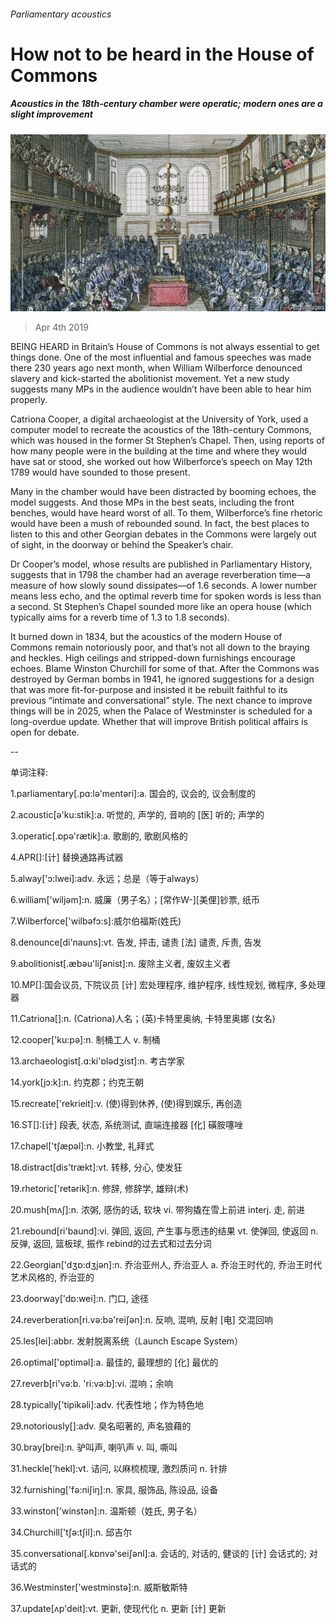 ###### Parliamentary acoustics

# How not to be heard in the House of Commons 

##### Acoustics in the 18th-century chamber were operatic; modern ones are a slight improvement 

![image](images/20190406_STP003_0.jpg) 

> Apr 4th 2019 

BEING HEARD in Britain’s House of Commons is not always essential to get things done. One of the most influential and famous speeches was made there 230 years ago next month, when William Wilberforce denounced slavery and kick-started the abolitionist movement. Yet a new study suggests many MPs in the audience wouldn’t have been able to hear him properly. 

Catriona Cooper, a digital archaeologist at the University of York, used a computer model to recreate the acoustics of the 18th-century Commons, which was housed in the former St Stephen’s Chapel. Then, using reports of how many people were in the building at the time and where they would have sat or stood, she worked out how Wilberforce’s speech on May 12th 1789 would have sounded to those present. 

Many in the chamber would have been distracted by booming echoes, the model suggests. And those MPs in the best seats, including the front benches, would have heard worst of all. To them, Wilberforce’s fine rhetoric would have been a mush of rebounded sound. In fact, the best places to listen to this and other Georgian debates in the Commons were largely out of sight, in the doorway or behind the Speaker’s chair. 

Dr Cooper’s model, whose results are published in Parliamentary History, suggests that in 1798 the chamber had an average reverberation time—a measure of how slowly sound dissipates—of 1.6 seconds. A lower number means less echo, and the optimal reverb time for spoken words is less than a second. St Stephen’s Chapel sounded more like an opera house (which typically aims for a reverb time of 1.3 to 1.8 seconds). 

It burned down in 1834, but the acoustics of the modern House of Commons remain notoriously poor, and that’s not all down to the braying and heckles. High ceilings and stripped-down furnishings encourage echoes. Blame Winston Churchill for some of that. After the Commons was destroyed by German bombs in 1941, he ignored suggestions for a design that was more fit-for-purpose and insisted it be rebuilt faithful to its previous “intimate and conversational” style. The next chance to improve things will be in 2025, when the Palace of Westminster is scheduled for a long-overdue update. Whether that will improve British political affairs is open for debate. 

-- 

 单词注释:

1.parliamentary[.pɑ:lә'mentәri]:a. 国会的, 议会的, 议会制度的 

2.acoustic[ә'ku:stik]:a. 听觉的, 声学的, 音响的 [医] 听的; 声学的 

3.operatic[.ɒpә'rætik]:a. 歌剧的, 歌剧风格的 

4.APR[]:[计] 替换通路再试器 

5.alway['ɔ:lwei]:adv. 永远；总是（等于always） 

6.william['wiljәm]:n. 威廉（男子名）；[常作W-][美俚]钞票, 纸币 

7.Wilberforce['wilbәfɔ:s]:威尔伯福斯(姓氏) 

8.denounce[di'nauns]:vt. 告发, 抨击, 谴责 [法] 谴责, 斥责, 告发 

9.abolitionist[.æbәu'liʃәnist]:n. 废除主义者, 废奴主义者 

10.MP[]:国会议员, 下院议员 [计] 宏处理程序, 维护程序, 线性规划, 微程序, 多处理器 

11.Catriona[]:n. (Catriona)人名；(英)卡特里奥纳, 卡特里奥娜 (女名) 

12.cooper['ku:pә]:n. 制桶工人 v. 制桶 

13.archaeologist[.ɑ:ki'ɒlәdʒist]:n. 考古学家 

14.york[jɔ:k]:n. 约克郡；约克王朝 

15.recreate['rekrieit]:v. (使)得到休养, (使)得到娱乐, 再创造 

16.ST[]:[计] 段表, 状态, 系统测试, 直端连接器 [化] 磺胺噻唑 

17.chapel['tʃæpәl]:n. 小教堂, 礼拜式 

18.distract[dis'trækt]:vt. 转移, 分心, 使发狂 

19.rhetoric['retәrik]:n. 修辞, 修辞学, 雄辩(术) 

20.mush[mʌʃ]:n. 浓粥, 感伤的话, 软块 vi. 带狗撬在雪上前进 interj. 走, 前进 

21.rebound[ri'baund]:vi. 弹回, 返回, 产生事与愿违的结果 vt. 使弹回, 使返回 n. 反弹, 返回, 篮板球, 振作 rebind的过去式和过去分词 

22.Georgian['dʒɒ:dʒjәn]:n. 乔治亚州人, 乔治亚人 a. 乔治王时代的, 乔治王时代艺术风格的, 乔治亚的 

23.doorway['dɒ:wei]:n. 门口, 途径 

24.reverberation[ri.vә:bә'reiʃәn]:n. 反响, 混响, 反射 [电] 交混回响 

25.les[lei]:abbr. 发射脱离系统（Launch Escape System） 

26.optimal['ɒptimәl]:a. 最佳的, 最理想的 [化] 最优的 

27.reverb[ri'vә:b. 'ri:vә:b]:vi. 混响；余响 

28.typically['tipikәli]:adv. 代表性地；作为特色地 

29.notoriously[]:adv. 臭名昭著的, 声名狼藉的 

30.bray[brei]:n. 驴叫声, 喇叭声 v. 叫, 嘶叫 

31.heckle['hekl]:vt. 诘问, 以麻梳梳理, 激烈质问 n. 针排 

32.furnishing['fә:niʃiŋ]:n. 家具, 服饰品, 陈设品, 设备 

33.winston['winstәn]:n. 温斯顿（姓氏, 男子名） 

34.Churchill['tʃә:tʃil]:n. 邱吉尔 

35.conversational[.kɒnvә'seiʃәnl]:a. 会话的, 对话的, 健谈的 [计] 会话式的; 对话式的 

36.Westminster['westminstә]:n. 威斯敏斯特 

37.update[ʌp'deit]:vt. 更新, 使现代化 n. 更新 [计] 更新 

